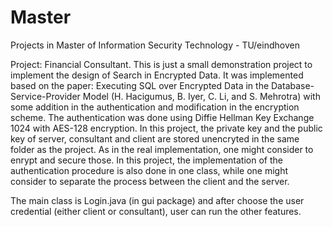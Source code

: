 # Master
Projects in Master of Information Security Technology - TU/eindhoven

Project: Financial Consultant. 
This is just a small demonstration project to implement the design of Search in Encrypted Data. 
It was implemented based on the paper: Executing SQL over Encrypted Data in the Database-Service-Provider Model
(H. Hacigumus, B. Iyer, C. Li, and S. Mehrotra) with some addition in the authentication and modification in the encryption scheme. The authentication was done using Diffie Hellman Key Exchange 1024 with AES-128 encryption. 
In this project, the private key and the public key of server, consultant and client are stored unencryted 
in the same folder as the project.
As in the real implementation, one might consider to enrypt and secure those. 
In this project, the implementation of the authentication procedure is also done in one class, 
while one might consider to separate the process between the client and the server.

The main class is Login.java (in gui package) and after choose the user credential (either client or consultant), 
user can run the other features.
